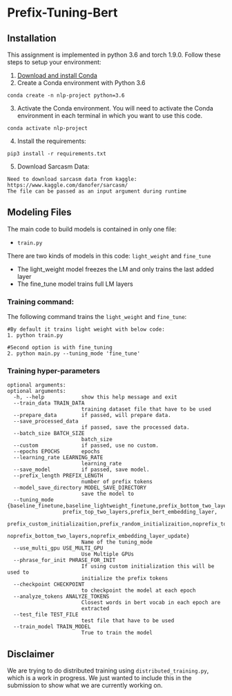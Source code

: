 # Prefix-Tuning-Bert
## Installation

This assignment is implemented in python 3.6 and torch 1.9.0. Follow these steps to setup your environment:

1. [Download and install Conda](https://conda.io/projects/conda/en/latest/user-guide/install/index.html "Download and install Conda")
2. Create a Conda environment with Python 3.6
```
conda create -n nlp-project python=3.6
```

3. Activate the Conda environment. You will need to activate the Conda environment in each terminal in which you want to use this code.
```
conda activate nlp-project
```
4. Install the requirements:
```
pip3 install -r requirements.txt
```

5. Download Sarcasm Data:
```
Need to download sarcasm data from kaggle: https://www.kaggle.com/danofer/sarcasm/
The file can be passed as an input argument during runtime
```

## Modeling Files

The main code to build models is contained in only one file:

- `train.py`

There are two kinds of models in this code: `light_weight` and  `fine_tune`

- The light_weight model freezes the LM and only trains the last added  layer
- The fine_tune model trains full LM layers

### Training command:

The following command trains the `light_weight` and  `fine_tune`:

```
#By default it trains light weight with below code:
1. python train.py

#Second option is with fine_tuning
2. python main.py --tuning_mode 'fine_tune'

```
### Training hyper-parameters
```
optional arguments:
optional arguments:
  -h, --help            show this help message and exit
  --train_data TRAIN_DATA
                        training dataset file that have to be used
  --prepare_data        if passed, will prepare data.
  --save_processed_data
                        if passed, save the processed data.
  --batch_size BATCH_SIZE
                        batch_size
  --custom              if passed, use no custom.
  --epochs EPOCHS       epochs
  --learning_rate LEARNING_RATE
                        learning_rate
  --save_model          if passed, save model.
  --prefix_length PREFIX_LENGTH
                        number of prefix tokens
  --model_save_directory MODEL_SAVE_DIRECTORY
                        save the model to
  --tuning_mode {baseline_finetune,baseline_lightweight_finetune,prefix_bottom_two_layers,
                  prefix_top_two_layers,prefix_bert_embedding_layer,
                  prefix_custom_initializaition,prefix_random_initializaition,noprefix_top_two_layers,
                  noprefix_bottom_two_layers,noprefix_embedding_layer_update}
                        Name of the tuning_mode
  --use_multi_gpu USE_MULTI_GPU
                        Use Multiple GPUs
  --phrase_for_init PHRASE_FOR_INIT
                        If using custom initialization this will be used to
                        initialize the prefix tokens
  --checkpoint CHECKPOINT
                        to checkpoint the model at each epoch
  --analyze_tokens ANALYZE_TOKENS
                        Closest words in bert vocab in each epoch are
                        extracted
  --test_file TEST_FILE
                        test file that have to be used
  --train_model TRAIN_MODEL
                        True to train the model
```

## Disclaimer

We are trying to do distributed training using `distributed_training.py`, which is a work in progress. We just wanted to include this in the submission to show what we are currently working on.
